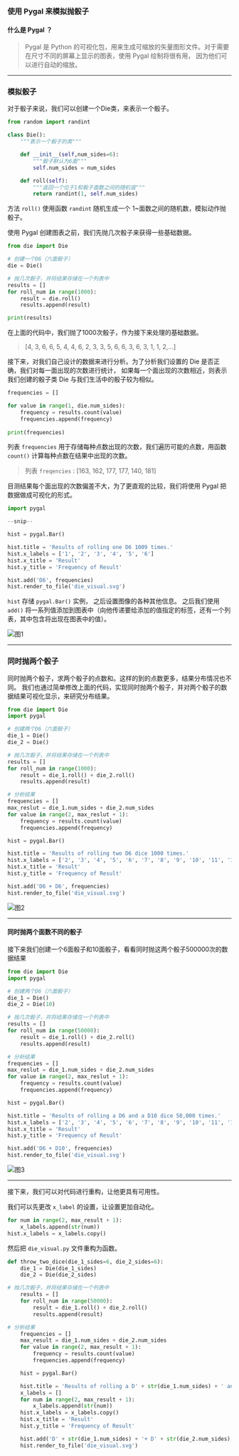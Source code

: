 ### 使用 Pygal 来模拟抛骰子

#### 什么是 Pygal ？

> Pygal 是 Python 的可视化包，用来生成可缩放的矢量图形文件。对于需要在尺寸不同的屏幕上显示的图表，使用 Pygal 绘制将很有用，
> 因为他们可以进行自动的缩放。

---

### 模拟骰子

对于骰子来说，我们可以创建一个Die类，来表示一个骰子。

```python
from random import randint

class Die():
    """表示一个骰子的类"""

    def __init__(self,num_sides=6):
        """骰子默认为6面"""
        self.num_sides = num_sides

    def roll(self):
        """返回一个位于1和骰子面数之间的随机值"""
        return randint(1, self.num_sides)
```

方法 `roll()` 使用函数 `randint` 随机生成一个 1~面数之间的随机数，模拟动作抛骰子。

使用 Pygal 创建图表之前，我们先抛几次骰子来获得一些基础数据。

```python
from die import Die

# 创建一个D6（六面骰子）
die = Die()

# 抛几次骰子，并将结果存储在一个列表中
results = []
for roll_num in range(1000):
    result = die.roll()
    results.append(result)

print(results)
```

在上面的代码中，我们抛了1000次骰子，作为接下来处理的基础数据。

> [4, 3, 6, 6, 5, 4, 4, 6, 2, 3, 3, 5, 6, 6, 3, 6, 3, 1, 1, 2,...]

接下来，对我们自己设计的数据来进行分析。为了分析我们设置的 Die 是否正确，我们对每一面出现的次数进行统计，
如果每一个面出现的次数相近，则表示我们创建的骰子类 Die 与我们生活中的骰子较为相似。

```python
frequencies = []

for value in range(1, die.num_sides):
    frequency = results.count(value)
    frequencies.append(frequency)
    
print(frequencies)
```
列表 `frequencies` 用于存储每种点数出现的次数，我们遍历可能的点数，用函数 `count()` 计算每种点数在结果中出现的次数。

> 列表 `freqencies` : [163, 162, 177, 177, 140, 181]

目测结果每个面出现的次数偏差不大，为了更直观的比较，我们将使用 Pygal 把数据做成可视化的形式。

```python
import pygal

--snip--

hist = pygal.Bar()

hist.title = 'Results of rolling one D6 1009 times.'
hist.x_labels = ['1', '2', '3', '4', '5', '6']
hist.x_title = 'Result'
hist.y_title = 'Frequency of Result'

hist.add('D6', frequencies)
hist.render_to_file('die_visual.svg')
```
`hist` 存储 `pygal.Bar()` 实例， 之后设置图像的各种其他信息。
之后我们使用 `add()` 将一系列值添加到图表中（向他传递要给添加的值指定的标签，还有一个列表，其中包含将出现在图表中的值）。

![图1](C:\Users\wohez\Documents\GitHub\LearningProject_Python_Spring_2020\Data\dice\1.jpg)

---

### 同时抛两个骰子

同时抛两个骰子，求两个骰子的点数和。这样的到的点数更多，结果分布情况也不同。
我们也通过简单修改上面的代码，实现同时抛两个骰子，并对两个骰子的数据结果可视化显示，来研究分布结果。

```python
from die import Die
import pygal

# 创建两个D6（六面骰子）
die_1 = Die()
die_2 = Die()

# 抛几次骰子，并将结果存储在一个列表中
results = []
for roll_num in range(1000):
    result = die_1.roll() + die_2.roll()
    results.append(result)

# 分析结果
frequencies = []
max_reslut = die_1.num_sides + die_2.num_sides
for value in range(2, max_reslut + 1):
    frequency = results.count(value)
    frequencies.append(frequency)

hist = pygal.Bar()

hist.title = 'Results of rolling two D6 dice 1000 times.'
hist.x_labels = ['2', '3', '4', '5', '6', '7', '8', '9', '10', '11', '12']
hist.x_title = 'Result'
hist.y_title = 'Frequency of Result'

hist.add('D6 + D6', frequencies)
hist.render_to_file('die_visual.svg')
```

![图2](C:\Users\wohez\Documents\GitHub\LearningProject_Python_Spring_2020\Data\dice\2.jpg)

---

#### 同时抛两个面数不同的骰子

接下来我们创建一个6面骰子和10面骰子，看看同时抛这两个骰子500000次的数据结果

```python
from die import Die
import pygal

# 创建两个D6（六面骰子）
die_1 = Die()
die_2 = Die(10)

# 抛几次骰子，并将结果存储在一个列表中
results = []
for roll_num in range(50000):
    result = die_1.roll() + die_2.roll()
    results.append(result)

# 分析结果
frequencies = []
max_reslut = die_1.num_sides + die_2.num_sides
for value in range(2, max_reslut + 1):
    frequency = results.count(value)
    frequencies.append(frequency)

hist = pygal.Bar()

hist.title = 'Results of rolling a D6 and a D10 dice 50,000 times.'
hist.x_labels = ['2', '3', '4', '5', '6', '7', '8', '9', '10', '11', '12', '13', '14', '15', '16']
hist.x_title = 'Result'
hist.y_title = 'Frequency of Result'

hist.add('D6 + D10', frequencies)
hist.render_to_file('die_visual.svg')
```

![图3](C:\Users\wohez\Documents\GitHub\LearningProject_Python_Spring_2020\Data\dice\3.jpg)

---

接下来，我们可以对代码进行重构，让他更具有可用性。

我们可以先更改 `x_label` 的设置，让设置更加自动化。

```python
for num in range(2, max_result + 1):
    x_labels.append(str(num))
hist.x_labels = x_labels.copy()
```
然后把 `die_visual.py` 文件重构为函数。

```python
def throw_two_dice(die_1_sides=6, die_2_sides=6):
    die_1 = Die(die_1_sides)
    die_2 = Die(die_2_sides)

# 抛几次骰子，并将结果存储在一个列表中
    results = []
    for roll_num in range(50000):
        result = die_1.roll() + die_2.roll()
        results.append(result)

# 分析结果
    frequencies = []
    max_result = die_1.num_sides + die_2.num_sides
    for value in range(2, max_result + 1):
        frequency = results.count(value)
        frequencies.append(frequency)

    hist = pygal.Bar()

    hist.title = 'Results of rolling a D' + str(die_1.num_sides) + ' and a D' + str(die_2.num_sides) + ' dice 50,000 times.'
    x_labels = []
    for num in range(2, max_result + 1):
        x_labels.append(str(num))
    hist.x_labels = x_labels.copy()
    hist.x_title = 'Result'
    hist.y_title = 'Frequency of Result'

    hist.add('D' + str(die_1.num_sides) + '+ D' + str(die_2.num_sides), frequencies)
    hist.render_to_file('die_visual.svg')
```